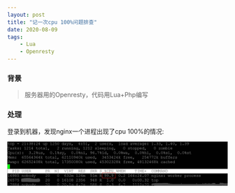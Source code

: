 ```yaml
---
layout: post
title: "记一次cpu 100%问题排查"
date: 2020-08-09
tags: 
	- Lua
	- Openresty
---
```


### 背景

>服务器用的Openresty，代码用Lua+Php编写

### 处理

登录到机器，发现nginx一个进程出现了cpu 100%的情况:

![](/static/img/2020/cpu-100.jpg)



